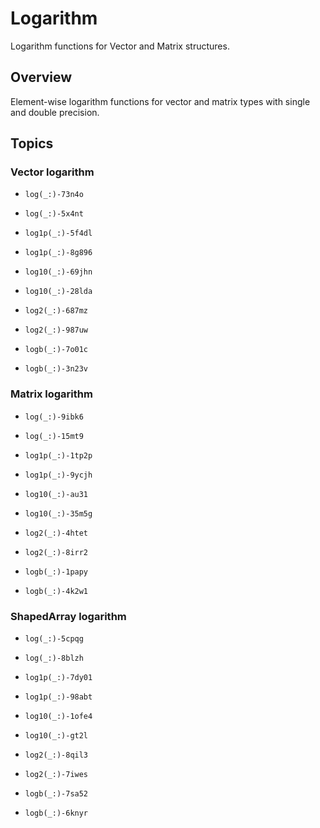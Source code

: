 # Logarithm

Logarithm functions for Vector and Matrix structures.

## Overview

Element-wise logarithm functions for vector and matrix types with single and double precision. 

## Topics

### Vector logarithm

- ``log(_:)-73n4o``
- ``log(_:)-5x4nt``

- ``log1p(_:)-5f4dl``
- ``log1p(_:)-8g896``

- ``log10(_:)-69jhn``
- ``log10(_:)-28lda``

- ``log2(_:)-687mz``
- ``log2(_:)-987uw``

- ``logb(_:)-7o01c``
- ``logb(_:)-3n23v``

### Matrix logarithm

- ``log(_:)-9ibk6``
- ``log(_:)-15mt9``

- ``log1p(_:)-1tp2p``
- ``log1p(_:)-9ycjh``

- ``log10(_:)-au31``
- ``log10(_:)-35m5g``

- ``log2(_:)-4htet``
- ``log2(_:)-8irr2``

- ``logb(_:)-1papy``
- ``logb(_:)-4k2w1``

### ShapedArray logarithm

- ``log(_:)-5cpqg``
- ``log(_:)-8blzh``

- ``log1p(_:)-7dy01``
- ``log1p(_:)-98abt``

- ``log10(_:)-1ofe4``
- ``log10(_:)-gt2l``

- ``log2(_:)-8qil3``
- ``log2(_:)-7iwes``

- ``logb(_:)-7sa52``
- ``logb(_:)-6knyr``
